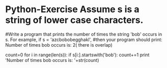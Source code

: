 # Python-Exercise Assume s is a string of lower case characters.

#Write a program that prints the number of times the string 'bob' occurs in s. For example, if s = 'azcbobobegghakl',
#then your program should print: Number of times bob occurs is: 2( there is overlap)

count=0
for i in range(len(s)):
    if s[i:].startswith('bob'):
        count+=1
print 'Number of times bob occurs is: '+str(count)
